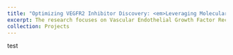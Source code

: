 ```yaml
---
title: "Optimizing VEGFR2 Inhibitor Discovery: <em>Leveraging Molecular Descriptors for Streamlined Drug Development</em>"
excerpt: The research focuses on Vascular Endothelial Growth Factor Receptor 2 (VEGFR2) as a pivotal receptor in angiogenesis, with implications in diseases like cancer and macular degeneration. Current FDA-approved drugs face limitations, prompting the exploration of new VEGFR2 inhibitors using the Quantitative Structure-Activity Relationship (QSAR) method. Studies employing QSAR modeling have identified promising candidate compounds, showcasing the potential of in silico screening. Building upon these findings, the proposed project aims to deepen the understanding of molecular descriptors for effective VEGFR2 inhibitors, ultimately constructing a QSAR model for predicting inhibition activity. This research may streamline drug discovery, offering innovative solutions for cancer, retinal diseases, and inflammatory conditions. <br><img align="right" src="/images/drugdiscoveryml.png" style="width:100px;height:100px" />
collection: Projects
---
```


test
